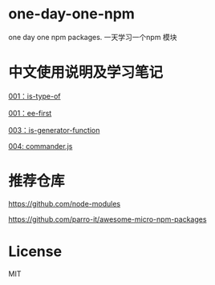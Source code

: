 # one-day-one-npm
one day one npm packages. 一天学习一个npm 模块


# 中文使用说明及学习笔记

[001：is-type-of](https://github.com/leeson8888/one-day-one-npm/blob/master/001-is-type-of)

[001：ee-first](https://github.com/leeson8888/one-day-one-npm/tree/master/002-ee-first)

[003：is-generator-function](https://github.com/leeson8888/one-day-one-npm/tree/master/003-is-generator-function)

[004: commander.js](https://github.com/itshizhan/one-day-one-npm/tree/master/004-commander)


# 推荐仓库
https://github.com/node-modules

https://github.com/parro-it/awesome-micro-npm-packages

# License
MIT